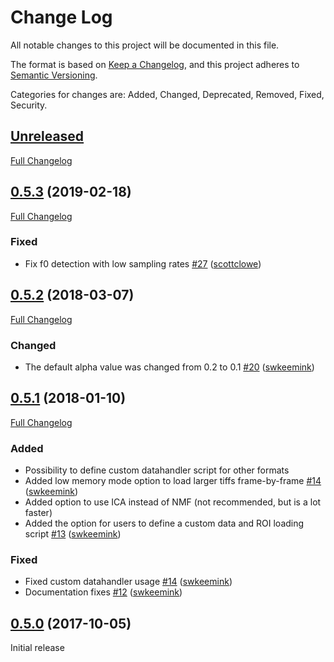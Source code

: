 # Change Log

All notable changes to this project will be documented in this file.

The format is based on [Keep a Changelog](https://keepachangelog.com/en/1.0.0/),
and this project adheres to [Semantic Versioning](https://semver.org/spec/v2.0.0.html).

Categories for changes are: Added, Changed, Deprecated, Removed, Fixed, Security.


## [Unreleased](https://github.com/rochefort-lab/fissa/tree/HEAD)
[Full Changelog](https://github.com/rochefort-lab/fissa/compare/0.5.3...HEAD)


## [0.5.3](https://github.com/rochefort-lab/fissa/tree/0.5.3) (2019-02-18)
[Full Changelog](https://github.com/rochefort-lab/fissa/compare/0.5.2...0.5.3)

### Fixed

- Fix f0 detection with low sampling rates [\#27](https://github.com/rochefort-lab/fissa/pull/27) ([scottclowe](https://github.com/scottclowe))


## [0.5.2](https://github.com/rochefort-lab/fissa/tree/0.5.2) (2018-03-07)
[Full Changelog](https://github.com/rochefort-lab/fissa/compare/0.5.1...0.5.2)

### Changed

- The default alpha value was changed from 0.2 to 0.1 [\#20](https://github.com/rochefort-lab/fissa/pull/20) ([swkeemink](https://github.com/swkeemink))


## [0.5.1](https://github.com/rochefort-lab/fissa/tree/0.5.1) (2018-01-10)
[Full Changelog](https://github.com/rochefort-lab/fissa/compare/0.5.0...0.5.1)

### Added

- Possibility to define custom datahandler script for other formats
- Added low memory mode option to load larger tiffs frame-by-frame [\#14](https://github.com/rochefort-lab/fissa/pull/14) ([swkeemink](https://github.com/swkeemink))
- Added option to use ICA instead of NMF (not recommended, but is a lot faster)
- Added the option for users to define a custom data and ROI loading script [\#13](https://github.com/rochefort-lab/fissa/pull/13) ([swkeemink](https://github.com/swkeemink))

### Fixed

- Fixed custom datahandler usage [\#14](https://github.com/rochefort-lab/fissa/pull/14) ([swkeemink](https://github.com/swkeemink))
- Documentation fixes [\#12](https://github.com/rochefort-lab/fissa/pull/12) ([swkeemink](https://github.com/swkeemink))


## [0.5.0](https://github.com/rochefort-lab/fissa/tree/0.5.0) (2017-10-05)

Initial release
